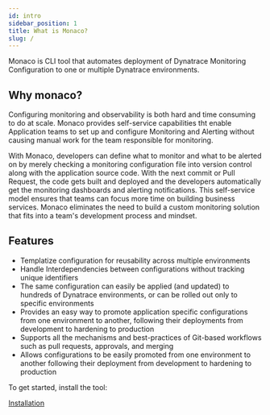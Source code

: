 ```yaml
---
id: intro
sidebar_position: 1
title: What is Monaco?
slug: /
---
```


Monaco is CLI tool that automates deployment of Dynatrace Monitoring Configuration to one or multiple Dynatrace environments.

## Why monaco?

Configuring monitoring and observability is both hard and time consuming to do at scale. Monaco provides self-service capabilities
tht enable Application teams to set up and configure Monitoring and Alerting without causing manual work for the team responsible for monitoring.

With Monaco, developers can define what to monitor and what to be alerted on by merely checking a monitoring configuration file into version control
along with the application source code.
With the next commit or Pull Request, the code gets built and deployed and the developers automatically get the monitoring dashboards and alerting notifications. 
This self-service model ensures that teams can focus more time on building business services.
Monaco eliminates the need to build a custom monitoring solution that fits into a team's development process and mindset.

## Features

- Templatize configuration for reusability across multiple environments
- Handle Interdependencies between configurations without tracking unique identifiers
- The same configuration can easily be applied (and updated) to hundreds of Dynatrace environments, or can be rolled out only to specific environments
- Provides an easy way to promote application specific configurations from one environment to another, following their deployments from development to hardening to production
- Supports all the mechanisms and best-practices of Git-based workflows such as pull requests, approvals, and merging
- Allows configurations to be easily promoted from one environment to another following their deployment from development to hardening to production

To get started, install the tool:

[Installation](./installation.md)
